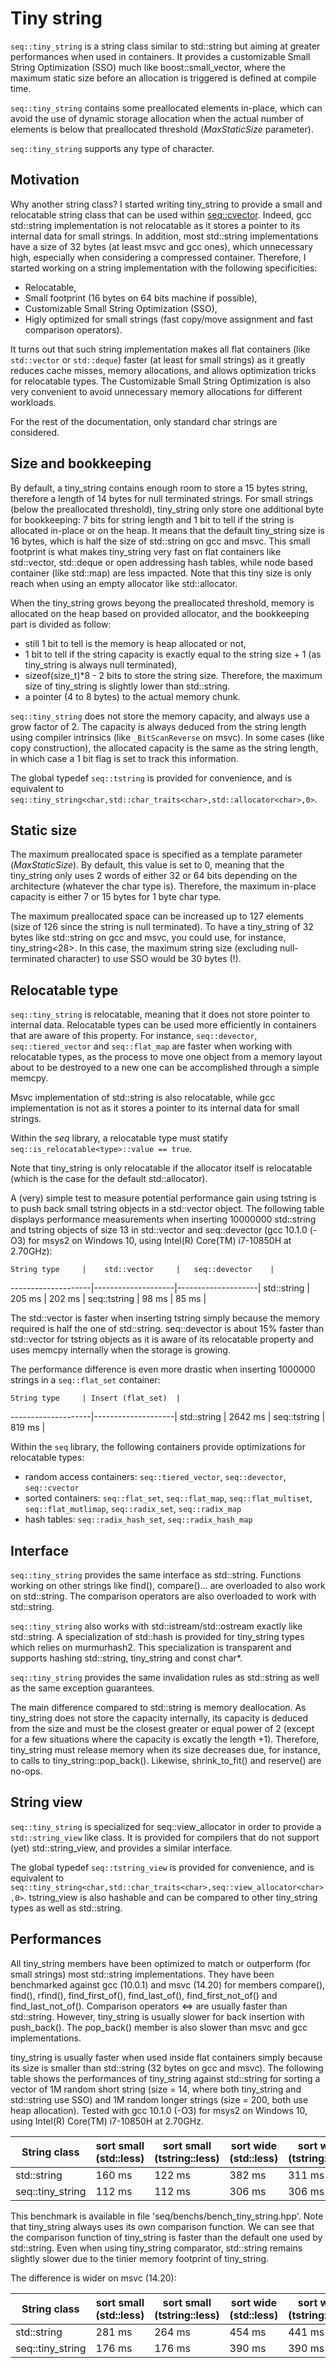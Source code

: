 # Tiny string

`seq::tiny_string` is a string class similar to std::string but aiming at greater performances when used in containers.
It provides a customizable Small String Optimization (SSO) much like boost::small_vector, where the maximum static size before an allocation is triggered is defined at compile time.

`seq::tiny_string` contains some preallocated elements in-place, which can avoid the use of dynamic storage allocation when the actual number of elements is below that preallocated threshold (*MaxStaticSize* parameter).

`seq::tiny_string` supports any type of character.


## Motivation

Why another string class? I started writing tiny_string to provide a small and relocatable string class that can be used within [seq::cvector](cvector.md).
Indeed, gcc std::string implementation is not relocatable as it stores a pointer to its internal data for small strings. In addition, most std::string implementations have a size of 32 bytes (at least msvc and gcc ones), which unnecessary high, especially when considering a compressed container. Therefore, I started working on a string implementation with the following specificities:
-	Relocatable,
-	Small footprint (16 bytes on 64 bits machine if possible),
-	Customizable Small String Optimization (SSO),
-	Higly optimized for small strings (fast copy/move assignment and fast comparison operators).

It turns out that such string implementation makes all flat containers (like `std::vector` or `std::deque`) faster (at least for small strings) as it greatly reduces cache misses, memory allocations, and allows optimization tricks for relocatable types.
The Customizable Small String Optimization is also very convenient to avoid unnecessary memory allocations for different workloads.

For the rest of the documentation, only standard char strings are considered.

## Size and bookkeeping

By default, a tiny_string contains enough room to store a 15 bytes string, therefore a length of 14 bytes for null terminated strings.
For small strings (below the preallocated threshold), tiny_string only store one additional byte for bookkeeping: 7 bits for string length and 1 bit to tell if the string is allocated in-place or on the heap. It means that the default tiny_string size is 16 bytes, which is half the size of std::string on gcc and msvc. This small footprint is what makes tiny_string very fast on flat containers like std::vector, std::deque or open addressing hash tables, while node based container (like std::map) are less impacted. Note that this tiny size is only reach when using an empty allocator like std::allocator<char>. 

When the tiny_string grows beyong the preallocated threshold, memory is allocated on the heap based on provided allocator, and the bookkeeping part is divided as follow:
-	still 1 bit to tell is the memory is heap allocated or not,
-	1 bit to tell if the string capacity is exactly equal to the string size + 1 (as tiny_string is always null terminated),
-	sizeof(size_t)*8 - 2 bits to store the string size. Therefore, the maximum size of tiny_string is slightly lower than std::string.
-	a pointer (4 to 8 bytes) to the actual memory chunk.

`seq::tiny_string` does not store the memory capacity, and always use a grow factor of 2. The capacity is always deduced from the string length using compiler intrinsics (like `_BitScanReverse` on msvc). In some cases (like copy construction), the allocated capacity is the same as the string length, in which case a 1 bit flag is set to track this information.

The global typedef `seq::tstring` is provided for convenience, and is equivalent to `seq::tiny_string<char,std::char_traits<char>,std::allocator<char>,0>`.

## Static size

The maximum preallocated space is specified as a template parameter (*MaxStaticSize*).
By default, this value is set to 0, meaning that the tiny_string only uses 2 words of either 32 or 64 bits depending on the architecture (whatever the char type is).
Therefore, the maximum in-place capacity is either 7 or 15 bytes for 1 byte char type.

The maximum preallocated space can be increased up to 127 elements (size of 126 since the string is null terminated). To have a tiny_string of 32 bytes like std::string on gcc and msvc, you could use, for instance, tiny_string<28>.
In this case, the maximum string size (excluding null-terminated character) to use SSO would be 30 bytes (!).

## Relocatable type

`seq::tiny_string` is relocatable, meaning that it does not store pointer to internal data.
Relocatable types can be used more efficiently in containers that are aware of this property. For instance, `seq::devector`, `seq::tiered_vector` and `seq::flat_map` are faster when working with relocatable types, as the process to move one object from a memory layout about to be destroyed to a new one can be accomplished through a simple memcpy.

Msvc implementation of std::string is also relocatable, while gcc implementation is not as it stores a pointer to its internal data for small strings.

Within the *seq* library, a relocatable type must statify `seq::is_relocatable<type>::value == true`.

Note that tiny_string is only relocatable if the allocator itself is relocatable (which is the case for the default std::allocator<char>).

A (very) simple test to measure potential performance gain using tstring is to push back small tstring objects in a std::vector object. The following table displays performance measurements when inserting 10000000 std::string and tstring objects of size 13 in std::vector and seq::devector (gcc 10.1.0 (-O3) for msys2 on Windows 10, using Intel(R) Core(TM) i7-10850H at 2.70GHz):

    String type     |    std::vector     |   seq::devector    |
--------------------|--------------------|--------------------|
    std::string     |        205 ms      |        202 ms      |
    seq::tstring    |         98 ms      |         85 ms      |
	
The std::vector is faster when inserting tstring simply because the memory required is half the one of std::string. seq::devector is about 15% faster than std::vector for tstring objects as it is aware of its relocatable property and uses memcpy internally when the storage is growing.

The performance difference is even more drastic when inserting 1000000 strings in a `seq::flat_set` container:

    String type     | Insert (flat_set)  |
--------------------|--------------------|
    std::string     |        2642 ms     |
    seq::tstring    |        819 ms      |
	
Within the `seq` library, the following containers provide optimizations for relocatable types:
-	random access containers: `seq::tiered_vector`, `seq::devector`, `seq::cvector`
-	sorted containers: `seq::flat_set`, `seq::flat_map`, `seq::flat_multiset`, `seq::flat_mutlimap`, `seq::radix_set`, `seq::radix_map`
-	hash tables: `seq::radix_hash_set`, `seq::radix_hash_map`


## Interface

`seq::tiny_string` provides the same interface as std::string.
Functions working on other strings like find(), compare()... are overloaded to also work on std::string.
The comparison operators are also overloaded to work with std::string.

`seq::tiny_string` also works with std::istream/std::ostream exactly like std::string.
A specialization of std::hash is provided for tiny_string types which relies on murmurhash2. This specialization is transparent and supports hashing std::string, tiny_string and const char*.

`seq::tiny_string` provides the same invalidation rules as std::string as well as the same exception guarantees.

The main difference compared to std::string is memory deallocation. As tiny_string does not store the capacity internally, its capacity is deduced from the size and must be the closest greater or equal power of 2 (except for a few situations where the capacity is excatly the length +1).
Therefore, tiny_string must release memory when its size decreases due, for instance, to calls to tiny_string::pop_back().
Likewise, shrink_to_fit() and reserve() are no-ops.


## String view

`seq::tiny_string` is specialized for seq::view_allocator in order to provide a `std::string_view` like class.
It is provided for compilers that do not support (yet) std::string_view, and provides a similar interface.

The global typedef `seq::tstring_view` is provided  for convenience, and is equivalent to `seq::tiny_string<char,std::char_traits<char>,seq::view_allocator<char>,0>`.
tstring_view is also hashable and can be compared to other tiny_string types as well as std::string.


## Performances

All tiny_string members have been optimized to match or outperform (for small strings) most std::string implementations. They have been benchmarked against gcc (10.0.1) and msvc (14.20) for members compare(), find(), rfind(), find_first_of(), find_last_of(), find_first_not_of() and find_last_not_of(). 
Comparison operators <=> are usually faster than std::string. However, tiny_string is usually slower for back insertion with push_back(). The pop_back() member is also slower than msvc and gcc implementations.

tiny_string is usually faster when used inside flat containers simply because its size is smaller than std::string (32 bytes on gcc and msvc).
The following table shows the performances of tiny_string against std::string for sorting a vector of 1M random short string (size = 14, where both tiny_string and std::string use SSO) and 1M random longer strings (size = 200, both use heap allocation). Tested with gcc 10.1.0 (-O3) for msys2 on Windows 10, using Intel(R) Core(TM) i7-10850H at 2.70GHz.

String class       | sort small (std::less) | sort small (tstring::less) | sort wide (std::less) | sort wide (tstring::less) |
-------------------|------------------------|----------------------------|-----------------------|---------------------------|
std::string        |          160 ms        |          122 ms            |       382 ms          |         311 ms            |
seq::tiny_string   |          112 ms        |          112 ms            |       306 ms          |         306 ms            |

This benchmark is available in file 'seq/benchs/bench_tiny_string.hpp'.
Note that tiny_string always uses its own comparison function. We can see that the comparison function of tiny_string is faster than the default one used
by std::string. Even when using tiny_string comparator, std::string remains slightly slower due to the tinier memory footprint of tiny_string.

The difference is wider on msvc (14.20):

String class       | sort small (std::less) | sort small (tstring::less) | sort wide (std::less) | sort wide (tstring::less) |
-------------------|------------------------|----------------------------|-----------------------|---------------------------|
std::string        |          281 ms        |          264 ms            |       454 ms          |         441 ms            |
seq::tiny_string   |          176 ms        |          176 ms            |       390 ms          |         390 ms            |


